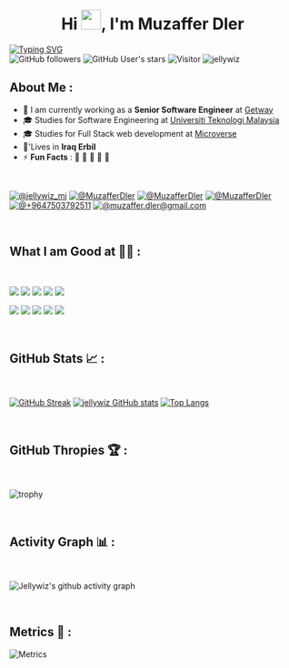 <h1 align="center">Hi <img src="https://media.giphy.com/media/hvRJCLFzcasrR4ia7z/giphy.gif" width="35">, I'm Muzaffer Dler</h1>

[![Typing SVG](https://readme-typing-svg.herokuapp.com?size=50&pause=1500&color=grey&width=600&height=70&lines=Hello+Developers)](https://git.io/typing-svg) <br>
![GitHub followers](https://img.shields.io/github/followers/jellywiz?style=social) ![GitHub User's stars](https://img.shields.io/github/stars/jellywiz?style=social) ![Visitor](https://visitor-badge.laobi.icu/badge?page_id=jellywiz.repoName) <img src="https://komarev.com/ghpvc/?username=jellywiz" alt="jellywiz" />

## About Me :

- 🏢 I am currently working as a **Senior Software Engineer** at [Getway](https://the-gw.com/)
- 🎓 Studies for Software Engineering at [Universiti Teknologi Malaysia](https://www.utm.my/)
- 🎓 Studies for Full Stack web development at [Microverse](https://www.microverse.org/)
- 🏡'Lives in **Iraq Erbil**
- ⚡ **Fun Facts** : 🍕 🏉 🏏 🎥 🚞
<br>

[![@jellywiz_mj](https://img.icons8.com/fluency/48/000000/instagram-new.png "@jellywiz_mj")](https://www.instagram.com/jellywiz_mj/) 
[![@MuzafferDler](https://img.icons8.com/fluency/48/000000/facebook.png "@MuzafferDler")](https://www.facebook.com/MuzafferDler/) 
[![@MuzafferDler](https://img.icons8.com/fluency/48/000000/linkedin.png "@MuzafferDler")](https://www.linkedin.com/in/muzaffer-dler-473484205/) 
[![@MuzafferDler](https://img.icons8.com/fluency/48/000000/twitter-squared.png "@MuzafferDler")](https://twitter.com/Dark_JellyWiz) 
[![@+9647503792511](https://img.icons8.com/fluency/48/000000/phone-disconnected.png "@+9647503792511")](tel:+9647503792511) 
[![@muzaffer.dler@gmail.com](https://img.icons8.com/fluency/48/000000/apple-mail.png "@muzaffer.dler@gmail.com")](mailto:muzaffer.dler@gmail.com)

<br>

## What I am Good at 🧑‍💻 :

<br>

<img src="https://img.icons8.com/color/48/000000/html-5--v1.png"/> <img src="https://img.icons8.com/color/48/000000/css3.png"/> <img src="https://img.icons8.com/color/48/000000/sass.png"/> <img src="https://img.icons8.com/color/48/000000/javascript--v1.png"/> <img src="https://img.icons8.com/office/48/000000/react.png"/>

<img src="https://img.icons8.com/color/48/000000/java-coffee-cup-logo--v1.png"/> <img src="https://img.icons8.com/officel/48/000000/php-logo.png"/> <img src="https://img.icons8.com/fluency/48/000000/laravel.png"/>
<img src="https://img.icons8.com/color/48/000000/mysql-logo.png"/> <img src="https://img.icons8.com/color/48/000000/npm.png"/>

<br>

## GitHub Stats 📈 :

<br>

[![GitHub Streak](https://github-readme-streak-stats.herokuapp.com?user=jellywiz&theme=tokyonight&date_format=M%20j%5B%2C%20Y%5D)](https://git.io/streak-stats) [![jellywiz GitHub stats](https://github-readme-stats.vercel.app/api?username=jellywiz&theme=tokyonight)](https://github.com/jellywiz/github-readme-stats) [![Top Langs](https://github-readme-stats.vercel.app/api/top-langs/?username=jellywiz&theme=tokyonight)](https://github.com/jellywiz/github-readme-stats)

<br>

## GitHub Thropies 🏆 :

<br>

![trophy](https://github-profile-trophy.vercel.app/?username=jellywiz&theme=tokyonight)

<br>

## Activity Graph 📊 :

<br>

![Jellywiz's github activity graph](https://activity-graph.herokuapp.com/graph?username=jellywiz&bg_color=000&color=fff&line=00E676&point=fff&hide_border=true)

<br>

## Metrics 💯 :
![Metrics](https://metrics.lecoq.io/jellywiz?template=classic&theme=tokyonight&languages=1&achievements=1¬able=1&base.indepth=false&base.hireable=false&languages.limit=8&languages.threshold=0%25&languages.other=false&languages.colors=github&languages.sections=most-used&languages.indepth=false&languages.analysis.timeout=15&languages.categories=markup%2C%20programming&languages.recent.categories=markup%2C%20programming&languages.recent.load=300&languages.recent.days=14&achievements.threshold=C&achievements.secrets=true&achievements.display=detailed&achievements.limit=0¬able.from=organization¬able.repositories=false¬able.indepth=false¬able.types=commit&config.timezone=America%2FNew%20York)
